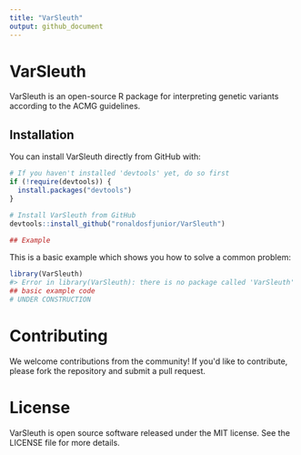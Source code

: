 ```yaml
---
title: "VarSleuth"
output: github_document
---
```


<!-- README.md is generated from README.Rmd. Please edit that file -->



# VarSleuth

<!-- badges: start -->
<!-- badges: end -->

VarSleuth is an open-source R package for interpreting genetic variants according to the ACMG guidelines. 

## Installation

You can install VarSleuth directly from GitHub with:

```r
# If you haven't installed 'devtools' yet, do so first
if (!require(devtools)) {
  install.packages("devtools")
}

# Install VarSleuth from GitHub
devtools::install_github("ronaldosfjunior/VarSleuth")

## Example
```

This is a basic example which shows you how to solve a common problem:


```r
library(VarSleuth)
#> Error in library(VarSleuth): there is no package called 'VarSleuth'
## basic example code
# UNDER CONSTRUCTION
```

# Contributing

We welcome contributions from the community! If you'd like to contribute, please fork the repository and submit a pull request.

# License

VarSleuth is open source software released under the MIT license. See the LICENSE file for more details.

